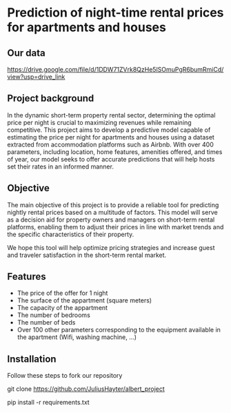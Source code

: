 # Prediction of night-time rental prices for apartments and houses


## Our data
https://drive.google.com/file/d/1DDW71ZVrk8QzHe5lSOmuPgR6bumRmiCd/view?usp=drive_link


## Project background

In the dynamic short-term property rental sector, determining the optimal price per night is crucial to maximizing revenues while remaining competitive. This project aims to develop a predictive model capable of estimating the price per night for apartments and houses using a dataset extracted from accommodation platforms such as Airbnb. With over 400 parameters, including location, home features, amenities offered, and times of year, our model seeks to offer accurate predictions that will help hosts set their rates in an informed manner.

## Objective

The main objective of this project is to provide a reliable tool for predicting nightly rental prices based on a multitude of factors. This model will serve as a decision aid for property owners and managers on short-term rental platforms, enabling them to adjust their prices in line with market trends and the specific characteristics of their property.

We hope this tool will help optimize pricing strategies and increase guest and traveler satisfaction in the short-term rental market.

## Features 

* The price of the offer for 1 night
* The surface of the appartment (square meters)
* The capacity of the appartment
* The number of bedrooms
* The number of beds
* Over 100 other parameters corresponding to the equipment available in the apartment (Wifi, washing machine, ...)


## Installation

Follow these steps to fork our repository 

git clone https://github.com/JuliusHayter/albert_project

pip install -r requirements.txt